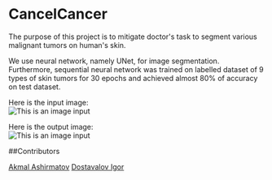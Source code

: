 # CancelCancer

The purpose of this project is to mitigate doctor's task to segment various malignant tumors on human's skin.

We use neural network, namely UNet, for image segmentation. Furthermore, sequential neural network was trained on labelled dataset of 9 types of skin tumors for 30 epochs and achieved almost 80% of accuracy on test dataset.

Here is the input image:  
![This is an image input](https://github.com/SamandarYokubov/CancelCancer/blob/main/photos/1751453_in.bmp)


Here is the output image:  
![This is an image input](https://github.com/SamandarYokubov/CancelCancer/blob/main/photos/model_1751453_out.jpg)

##Contributors

[Akmal Ashirmatov](https://github.com/AkmalAshirmatov)
[Dostavalov Igor](https://github.com/DostavalovID)
